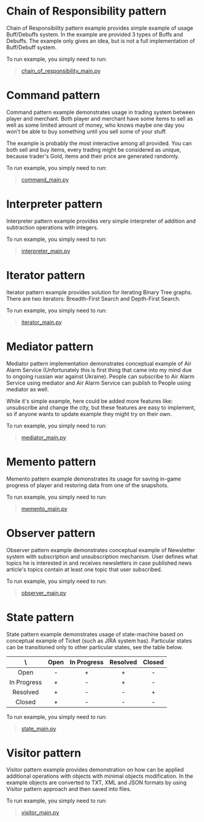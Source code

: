 # Chain of Responsibility pattern

Chain of Responsibility pattern example provides simple example of usage Buff/Debuffs system. In the example are provided 3 types of Buffs and Debuffs. The example only gives an idea, but is not a full implementation of Buff/Debuff system.

To run example, you simply need to run:

> [chain_of_responsibility_main.py](chain_of_responsibility/chain_of_responsibility_main.py)

# Command pattern

Command pattern example demonstrates usage in trading system between player and merchant. Both player and merchant have some items to sell as well as some limited amount of money, who knows maybe one day you won't be able to buy something until you sell some of your stuff.

The example is probably the most interactive among all provided. You can both sell and buy items, every trading might be considered as unique, because trader's Gold, items and their price are generated randomly.

To run example, you simply need to run:

> [command_main.py](command/command_main.py)

# Interpreter pattern

Interpreter pattern example provides very simple interpreter of addition and subtraction operations with integers.

To run example, you simply need to run:

> [interpreter_main.py](interpreter/interpreter_main.py)

# Iterator pattern

Iterator pattern example provides solution for iterating Binary Tree graphs. There are two iterators: Breadth-First Search and Depth-First Search.

To run example, you simply need to run:

> [iterator_main.py](iterator/iterator_main.py)

# Mediator pattern

Mediator pattern implementation demonstrates conceptual example of Air Alarm Service (Unfortunately this is first thing that came into my mind due to ongoing russian war against Ukraine). People can subscribe to Air Alarm Service using mediator and Air Alarm Service can publish to People using mediator as well.  

While it's simple example, here could be added more features like: unsubscribe and change the city, but these features are easy to implement, so if anyone wants to update example they might try on their own.

To run example, you simply need to run:

> [mediator_main.py](mediator/mediator_main.py)

# Memento pattern

Memento pattern example demonstrates its usage for saving in-game progress of player and restoring data from one of the snapshots.

To run example, you simply need to run:

> [memento_main.py](memento/memento_main.py)

# Observer pattern

Observer pattern example demonstrates conceptual example of Newsletter system with subscription and unsubscription mechanism. User defines what topics he is interested in and receives newsletters in case published news article's topics contain at least one topic that user subscribed.

To run example, you simply need to run:

> [observer_main.py](observer/observer_main.py)

# State pattern

State pattern example demonstrates usage of state-machine based on conceptual example of Ticket (such as JIRA system has). Particular states can be transitioned only to other particular states, see the table below.

| \             | Open          | In Progress   | Resolved      | Closed        |
| :-----------: | :-----------: | :-----------: | :-----------: | :-----------: |
| Open          | -             | +             | +             | -             |
| In Progress   | +             | -             | +             | -             |
| Resolved      | +             | -             | -             | +             |
| Closed        | +             | -             | -             | -             |

To run example, you simply need to run:

> [state_main.py](state/state_main.py)

# Visitor pattern

Visitor pattern example provides demonstration on how can be applied additional operations with objects with minimal objects modification. In the example objects are converted to TXT, XML and JSON formats by using Visitor pattern approach and then saved into files. 

To run example, you simply need to run:

> [visitor_main.py](visitor/visitor_main.py)
